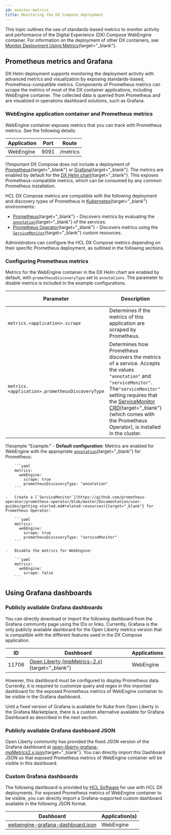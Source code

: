 ```yaml
---
id: monitor-metrics
title: Monitoring the DX Compose deployment
---
```


This topic outlines the use of standards-based metrics to monitor activity and performance of the Digital Experience (DX) Compose WebEngine container. For information on the deployment of other DX containers, see [Monitor Deployment Using Metrics](https://opensource.hcltechsw.com/digital-experience/CF222/deployment/manage/container_configuration/monitoring/monitor_helm_deployment_metrics/){target="_blank"}.

## Prometheus metrics and Grafana

DX Helm deployment supports monitoring the deployment activity with advanced metrics and visualization by exposing standards-based, Prometheus-compatible metrics. Components of Prometheus metrics can scrape the metrics of most of the DX container applications, including WebEngine container. The collected data is queried from Prometheus and are visualized in operations dashboard solutions, such as Grafana.

### WebEngine application container and Prometheus metrics

WebEngine container exposes metrics that you can track with Prometheus metrics. See the following details:

|Application|Port|Route|
|-----------|----|-----|
|WebEngine|9091|/metrics|

!!!important
    DX Compose does not include a deployment of [Prometheus](https://prometheus.io/){target="_blank"} or [Grafana](https://grafana.com/){target="_blank"}. The metrics are enabled by default for the [DX Helm chart](https://github.com/prometheus-community/helm-charts/tree/main/charts/kube-prometheus-stack){target="_blank"}. This exposes Prometheus-compatible metrics, which can be consumed by any common Prometheus installation.

HCL DX Compose metrics are compatible with the following deployment and discovery types of Prometheus in [Kubernetes](https://kubernetes.io/){target="_blank"} environments:

-   [Prometheus](https://github.com/prometheus-community/helm-charts/tree/main/charts/prometheus){target="_blank"} - Discovers metrics by evaluating the [`annotation`](https://kubernetes.io/docs/concepts/overview/working-with-objects/annotations/){target="_blank"} of the services.
-   [Prometheus Operator](https://github.com/prometheus-community/helm-charts/tree/main/charts/kube-prometheus-stack){target="_blank"} - Discovers metrics using the [`ServiceMonitor`](https://github.com/prometheus-operator/prometheus-operator/blob/master/Documentation/user-guides/getting-started.md#related-resources){target="_blank"} custom resources.

Administrators can configure the HCL DX Compose metrics depending on their specific Prometheus deployment, as outlined in the following sections.

### Configuring Prometheus metrics

Metrics for the WebEngine container in the DX Helm chart are enabled by default, with `prometheusDiscoveryType` set to `annotations`. The parameter to disable metrics is included in the example configurations.

|Parameter|Description|Default value|
|---------|-----------|-------------|
|`metrics.<application>.scrape`|Determines if the metrics of this application are scraped by Prometheus.|`true`|
|`metrics.<application>.prometheusDiscoveryType`|Determines how Prometheus discovers the metrics of a service. Accepts the values `"annotation"` and `"serviceMonitor"`. The`"serviceMonitor"` setting requires that the [ServiceMonitor CRD](https://github.com/prometheus-operator/prometheus-operator/blob/master/Documentation/user-guides/getting-started.md#related-resources){target="_blank"} \(which comes with the Prometheus Operator\), is installed in the cluster.|`"annotation"`|

!!!example "Example:"
    -   __Default configuration__: Metrics are enabled for WebEngine with the appropriate [`annotation`](https://kubernetes.io/docs/concepts/overview/working-with-objects/annotations/){target="_blank"} for Prometheus:

        ```yaml
        metrics:
          webEngine:
            scrape: true
            prometheusDiscoveryType: "annotation"
        ```

    -   Create a [`ServiceMonitor`](https://github.com/prometheus-operator/prometheus-operator/blob/master/Documentation/user-guides/getting-started.md#related-resources){target="_blank"} for Prometheus Operator:

        ```yaml
        metrics:
          webEngine:
            scrape: true
            prometheusDiscoveryType: "serviceMonitor"
        ```

    -   Disable the metrics for WebEngine:

        ```yaml
        metrics:
          webEngine:
            scrape: false
        ```

## Using Grafana dashboards

### Publicly available Grafana dashboards

You can directly download or import the following dashboard from the Grafana community page using the IDs or links. Currently, Grafana is the only publicly available dashboard for the Open Liberty metrics version that is compatible with the different features used in the DX Compose application.

|ID|Dashboard|Applications|
|--|---------|------------|
|11706|[Open Liberty (mpMetrics-2.x)](https://grafana.com/grafana/dashboards/11706-open-liberty/){target="_blank"}|WebEngine|

However, this dashboard must be configured to display Prometheus data. Currently, it is required to customize query and regex in this imported dashboard for the exposed Prometheus metrics of WebEngine container to be visible in the Grafana dashboard.

Until a fixed version of Grafana is available for Kube from Open Liberty in the Grafana Marketplace, there is a custom alternative available for Grafana Dashboard as described in the next section.

### Publicly available Grafana dashboard JSON

Open Liberty community has provided the fixed JSON version of the Grafana dashboard at [open-liberty-grafana-mpMetrics2.x.json](https://github.com/OpenLiberty/open-liberty-operator/blob/main/deploy/dashboards/metrics/RHOCP4.3-Grafana5.2/open-liberty-grafana-mpMetrics2.x.json){target="_blank"}. You can directly import this Dashboard JSON so that exposed Prometheus metrics of WebEngine container will be visible in this dashboard.

### Custom Grafana dashboards

The following dashboard is provided by [HCL Software](https://www.hcltechsw.com/wps/portal) for use with HCL DX deployments. For exposed Prometheus metrics of WebEngine container to be visible, you can directly import a Grafana-supported custom dashboard available in the following JSON format.

|Dashboard|Application\(s\)|
|---------|----------------|
|[webengine-grafana-dashboard.json](../../../../static/assets/liberty/webengine-grafana-dashboard.json)<!--file must be uploaded-->|WebEngine|